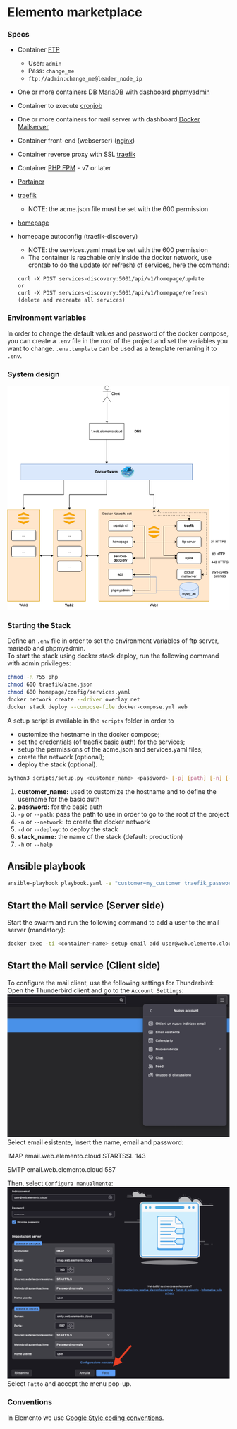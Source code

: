 # Elemento marketplace

### Specs

- Container [FTP](https://hub.docker.com/r/stilliard/pure-ftpd)
  - User: `admin`
  - Pass: `change_me`
  - `ftp://admin:change_me@leader_node_ip`
- One or more containers DB [MariaDB](https://hub.docker.com/_/mariadb) with dashboard [phpmyadmin](https://hub.docker.com/_/phpmyadmin)

- Container to execute [cronjob](https://github.com/alseambusher/crontab-ui)
- One or more containers for mail server with dashboard [Docker Mailserver](https://github.com/docker-mailserver/docker-mailserver)
- Container front-end (webserser) ([nginx](https://hub.docker.com/_/nginx))
- Container reverse proxy with SSL [traefik](https://doc.traefik.io/traefik/)
- Container [PHP FPM](https://hub.docker.com/layers/library/php/fpm-alpine3.19/images/sha256-4df626957fe8907b11d439553e830fbd815737a2c3ad15af912152ef2958ccf9?context=explore) - v7 or later
- [Portainer](https://docs.portainer.io/user/docker/stacks)
- [traefik](https://doc.traefik.io/traefik/)
  - NOTE: the acme.json file must be set with the 600 permission
- [homepage](https://github.com/gethomepage/homepage)
- homepage autoconfig (traefik-discovery)
  - NOTE: the services.yaml must be set with the 600 permission
  - The container is reachable only inside the docker network, use crontab to do the update (or refresh) of services, here the command:
  ```
  curl -X POST services-discovery:5001/api/v1/homepage/update
  or
  curl -X POST services-discovery:5001/api/v1/homepage/refresh (delete and recreate all services)
  ```


### Environment variables
In order to change the default values and password of the docker compose, you can create a `.env` file in the root of the project and set the variables you want to change. `.env.template` can be used as a template renaming it to `.env`.

### System design

![System design](./img/system-design.png)

### Starting the Stack

Define an `.env` file in order to set the environment variables of ftp server, mariadb and phpmyadmin.<br>
To start the stack using docker stack deploy, run the following command with admin privileges:
```bash
chmod -R 755 php
chmod 600 traefik/acme.json
chmod 600 homepage/config/services.yaml
docker network create --driver overlay net
docker stack deploy --compose-file docker-compose.yml web
```

A setup script is available in the `scripts` folder in order to
- customize the hostname in the docker compose;
- set the credentials (of traefik basic auth) for the services;
- setup the permissions of the acme.json and services.yaml files;
- create the network (optional);
- deploy the stack (optional).

```bash
python3 scripts/setup.py <customer_name> <password> [-p] [path] [-n] [-d] [stack_name] [-h]
```

1. **customer_name:** used to customize the hostname and to define the username for the basic auth
2. **password:** for the basic auth
3. `-p` or `--path`: pass the path to use in order to go to the root of the project
4. `-n` or `--network`: to create the docker network
5. `-d` or `--deploy`: to deploy the stack
6. **stack_name:** the name of the stack (default: production)
7. `-h` or `--help`

## Ansible playbook

```bash
ansible-playbook playbook.yaml -e "customer=my_customer traefik_password=my_password deploy=-d"
```


## Start the Mail service (Server side)
Start the swarm and run the following command to add a user to the mail server (mandatory):
```bash
docker exec -ti <container-name> setup email add user@web.elemento.cloud
```

## Start the Mail service (Client side)
To configure the mail client, use the following settings for Thunderbird:
Open the Thunderbird client and go to the `Account Settings`:
![Thunderbird settings](./img/step-1.png)
Select email esistente, Insert the name, email and password:

IMAP
email.web.elemento.cloud STARTSSL 143

SMTP
email.web.elemento.cloud 587

Then, select `Configura manualmente`:
![Thunderbird settings](./img/step-3.png)
Select `Fatto` and accept the menu pop-up.

### Conventions

In Elemento we use [Google Style coding conventions](https://google.github.io/styleguide/).
